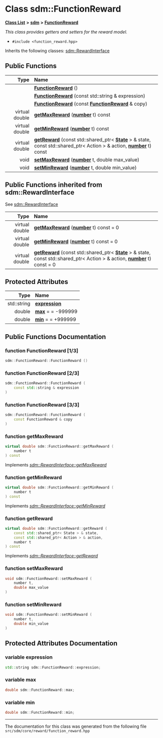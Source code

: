 
# Class sdm::FunctionReward

<link rel="stylesheet" href="https://cdnjs.cloudflare.com/ajax/libs/KaTeX/0.5.1/katex.min.css">
<link rel="stylesheet" href="https://cdn.jsdelivr.net/github-markdown-css/2.2.1/github-markdown.css"/>



[**Class List**](annotated.md) **>** [**sdm**](namespacesdm.md) **>** [**FunctionReward**](classsdm_1_1FunctionReward.md)



_This class provides getters and setters for the reward model._ 

* `#include <function_reward.hpp>`



Inherits the following classes: [sdm::RewardInterface](classsdm_1_1RewardInterface.md)
















## Public Functions

| Type | Name |
| ---: | :--- |
|   | [**FunctionReward**](classsdm_1_1FunctionReward.md#function-functionreward-1-3) () <br> |
|   | [**FunctionReward**](classsdm_1_1FunctionReward.md#function-functionreward-2-3) (const std::string & expression) <br> |
|   | [**FunctionReward**](classsdm_1_1FunctionReward.md#function-functionreward-3-3) (const [**FunctionReward**](classsdm_1_1FunctionReward.md) & copy) <br> |
| virtual double | [**getMaxReward**](classsdm_1_1FunctionReward.md#function-getmaxreward) ([**number**](namespacesdm.md#typedef-number) t) const<br> |
| virtual double | [**getMinReward**](classsdm_1_1FunctionReward.md#function-getminreward) ([**number**](namespacesdm.md#typedef-number) t) const<br> |
| virtual double | [**getReward**](classsdm_1_1FunctionReward.md#function-getreward) (const std::shared\_ptr&lt; [**State**](classsdm_1_1State.md) &gt; & state, const std::shared\_ptr&lt; Action &gt; & action, [**number**](namespacesdm.md#typedef-number) t) const<br> |
|  void | [**setMaxReward**](classsdm_1_1FunctionReward.md#function-setmaxreward) ([**number**](namespacesdm.md#typedef-number) t, double max\_value) <br> |
|  void | [**setMinReward**](classsdm_1_1FunctionReward.md#function-setminreward) ([**number**](namespacesdm.md#typedef-number) t, double min\_value) <br> |

## Public Functions inherited from sdm::RewardInterface

See [sdm::RewardInterface](classsdm_1_1RewardInterface.md)

| Type | Name |
| ---: | :--- |
| virtual double | [**getMaxReward**](classsdm_1_1RewardInterface.md#function-getmaxreward) ([**number**](namespacesdm.md#typedef-number) t) const = 0<br> |
| virtual double | [**getMinReward**](classsdm_1_1RewardInterface.md#function-getminreward) ([**number**](namespacesdm.md#typedef-number) t) const = 0<br> |
| virtual double | [**getReward**](classsdm_1_1RewardInterface.md#function-getreward) (const std::shared\_ptr&lt; [**State**](classsdm_1_1State.md) &gt; & state, const std::shared\_ptr&lt; Action &gt; & action, [**number**](namespacesdm.md#typedef-number) t) const = 0<br> |







## Protected Attributes

| Type | Name |
| ---: | :--- |
|  std::string | [**expression**](classsdm_1_1FunctionReward.md#variable-expression)  <br> |
|  double | [**max**](classsdm_1_1FunctionReward.md#variable-max)   = = -999999<br> |
|  double | [**min**](classsdm_1_1FunctionReward.md#variable-min)   = = +999999<br> |








## Public Functions Documentation


### function FunctionReward [1/3]


```cpp
sdm::FunctionReward::FunctionReward () 
```



### function FunctionReward [2/3]


```cpp
sdm::FunctionReward::FunctionReward (
    const std::string & expression
) 
```



### function FunctionReward [3/3]


```cpp
sdm::FunctionReward::FunctionReward (
    const FunctionReward & copy
) 
```



### function getMaxReward 


```cpp
virtual double sdm::FunctionReward::getMaxReward (
    number t
) const
```


Implements [*sdm::RewardInterface::getMaxReward*](classsdm_1_1RewardInterface.md#function-getmaxreward)


### function getMinReward 


```cpp
virtual double sdm::FunctionReward::getMinReward (
    number t
) const
```


Implements [*sdm::RewardInterface::getMinReward*](classsdm_1_1RewardInterface.md#function-getminreward)


### function getReward 


```cpp
virtual double sdm::FunctionReward::getReward (
    const std::shared_ptr< State > & state,
    const std::shared_ptr< Action > & action,
    number t
) const
```


Implements [*sdm::RewardInterface::getReward*](classsdm_1_1RewardInterface.md#function-getreward)


### function setMaxReward 


```cpp
void sdm::FunctionReward::setMaxReward (
    number t,
    double max_value
) 
```



### function setMinReward 


```cpp
void sdm::FunctionReward::setMinReward (
    number t,
    double min_value
) 
```


## Protected Attributes Documentation


### variable expression 


```cpp
std::string sdm::FunctionReward::expression;
```



### variable max 


```cpp
double sdm::FunctionReward::max;
```



### variable min 


```cpp
double sdm::FunctionReward::min;
```



------------------------------
The documentation for this class was generated from the following file `src/sdm/core/reward/function_reward.hpp`